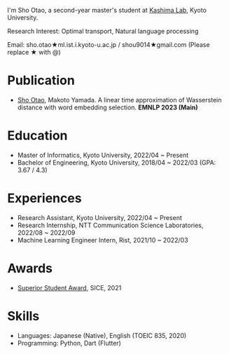 I'm Sho Otao, a second-year master's student at [Kashima Lab](https://www.ml.ist.i.kyoto-u.ac.jp/), Kyoto University.

Research Interest: Optimal transport, Natural language processing

Email: sho.otao★ml.ist.i.kyoto-u.ac.jp / shou9014★gmail.com (Please replace ★ with @)

# Publication
- <u>Sho Otao</u>, Makoto Yamada. A linear time approximation of Wasserstein distance with word embedding selection. **EMNLP 2023 (Main)**

# Education
- Master of Informatics, Kyoto University, 2022/04 ~ Present
- Bachelor of Engineering, Kyoto University, 2018/04 ~ 2022/03 (GPA: 3.67 / 4.3)

# Experiences
- Research Assistant, Kyoto University, 2022/04 ~ Present
- Research Internship, NTT Communication Science Laboratories, 2022/08 ~ 2022/09
- Machine Learning Engineer Intern, Rist, 2021/10 ~ 2022/03

# Awards
- [Superior Student Award](https://www.sice.jp/wp-content/uploads/file/sice_superior_student_award_2021.pdf), SICE, 2021
  
# Skills
- Languages: Japanese (Native), English (TOEIC 835, 2020)
- Programming: Python, Dart (Flutter)
